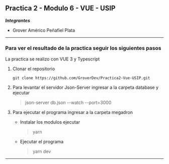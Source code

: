## **Practica 2 -  Modulo 6 - VUE - USIP** 

***Integrantes***

 - Grover Américo Peñafiel Plata

-----------------------------------------
### Para ver el resultado de la practica seguir los siguientes pasos

La practica se realizo con VUE 3 y Typescript

1. Clonar el repositorio 

    `git clone https://github.com/GroverDev/Practica2-Vue-USIP.git`

2. Para levantar el servidor Json-Server ingresar a la carpeta database y ejecutar

    > json-server db.json --watch --port=3000

3. Para ejecutar el programa ingresar a la carpeta megadron

    * Instalar los modulos ejecutar
      > yarn

    * Ejecutar el programa
      > yarn dev

---------------------------------------------

